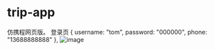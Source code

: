 # trip-app
仿携程网页版。
登录页
{
    username: "tom",
    password: "000000",
    phone: "13688888888"
},
![image](https://user-images.githubusercontent.com/24973981/234027023-adaa5793-1e18-4d59-a5b8-213111279d17.png)
